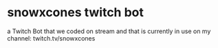 # snowxcones twitch bot
a Twitch Bot that we coded on stream and that is currently in use on my channel: twitch.tv/snowxcones
